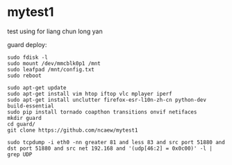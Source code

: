 # mytest1
test using for liang chun long yan

guard deploy:<br/>

    sudo fdisk -l
    sudo mount /dev/mmcblk0p1 /mnt
    sudo leafpad /mnt/config.txt 
    sudo reboot 
    
    sudo apt-get update 
    sudo apt-get install vim htop iftop vlc mplayer iperf 
    sudo apt-get install unclutter firefox-esr-l10n-zh-cn python-dev build-essential
    sudo pip install tornado coapthon transitions onvif netifaces
    mkdir guard
    cd guard/
    git clone https://github.com/ncaew/mytest1 

    sudo tcpdump -i eth0 -nn greater 81 and less 83 and src port 51880 and dst port 51880 and src net 192.168 and '(udp[46:2] = 0x0c00)' -l | grep UDP
    

